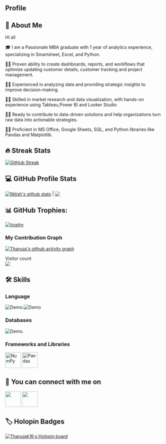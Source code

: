 ## Profile

## 🚀 About Me

Hi all

🎓  I am a Passionate MBA graduate with 1 year of analytics experience, specializing in Smartsheet, Excel, and Python.

👨‍💻 Proven ability to create dashboards, reports, and workflows that optimize updating customer details, customer tracking and project management.

👨‍💻  Experienced in analyzing data and providing strategic insights to improve decision-making.

👨‍💻 Skilled in market research and data visualization, with hands-on experience using Tableau,Power BI and Looker Studio

👨‍💻 Ready to contribute to data-driven solutions and help organizations turn raw data into actionable strategies.

👨‍💻 Proficient in MS Office, Google Sheets, SQL, and Python libraries like Pandas and Matplotlib.



## 🔥 Streak Stats
[![GitHub Streak](http://github-readme-streak-stats.herokuapp.com?user=Thanujak16&theme=neon-dark&hide_border=true&date_format=j%20M%5B%20Y%5D)](https://git.io/streak-stats)
## 💻 GitHub Profile Stats
<a href="https://github.com/Thanujak16/github-readme-stats"><img align="center" src="https://github-readme-stats.vercel.app/api?username=Thanujak16&show_icons=true&include_all_commits=true&theme=dracula&hide_border=true" alt="Nitish's github stats" /></a> | 
<a href="https://github.com/Thanujak16/github-readme-stats"><img align="center" src="https://github-readme-stats.vercel.app/api/top-langs/?username=Thanujak16&layout=compact&theme=dracula&hide_border=true" /></a> 


## 📊 GitHub Trophies:
[![trophy](https://github-profile-trophy.vercel.app/?username=Thanujak16)](https://github.com/Thanujak16/github-profile-trophy)

### My Contribution Graph
[![Thanuja's github activity graph](https://github-readme-activity-graph.vercel.app/graph?username=Thanujak16&theme=tokyo-night&area=true)](https://github.com/Thanujak16/github-readme-activity-graph)

<p align="left"> 
  Visitor count<br>
  <img src="https://profile-counter.glitch.me/Thanujak16/count.svg" />
</p>

## 🛠️ Skills

### Language
![Demo](https://ziadoua.github.io/m3-Markdown-Badges/badges/Python/python1.svg).![Demo](https://ziadoua.github.io/m3-Markdown-Badges/badges/MySQL/mysql1.svg)

### Databases
![Demo](https://ziadoua.github.io/m3-Markdown-Badges/badges/MySQL/mysql1.svg).


### Frameworks and Libraries
<a href="#"><img height="50" img alt="NumPy" src="https://img.icons8.com/color/1x/numpy.png"></a>
<a href="#"><img height="50" img alt="Pandas" src="https://img.icons8.com/color/1x/pandas.png"></a>


## 🔗 You can connect with me on 
<a href="https://www.linkedin.com/in/thanuja-kedila/"><img height="50" src="https://cdn3.iconfinder.com/data/icons/2018-social-media-logotypes/1000/2018_social_media_popular_app_logo_linkedin-64.png"/></a>
<a href="https://wa.me/+919741366689"><img height="50" src="https://cdn3.iconfinder.com/data/icons/2018-social-media-logotypes/1000/2018_social_media_popular_app_logo-whatsapp-64.png"/></a>



## 🏷️ Holopin Badges

<a href="https://holopin.io/@Thanujak16"><img src="https://holopin.me/Thanujak16" alt="Thanujak16;s Holopin board"></a>



